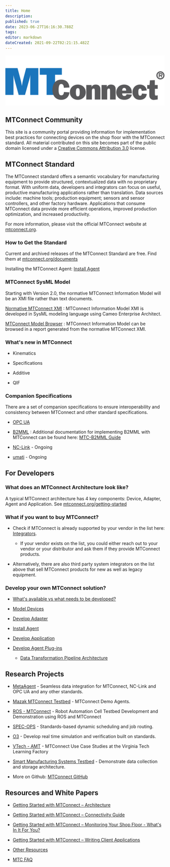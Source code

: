 ```yaml
---
title: Home
description: 
published: true
date: 2023-06-27T16:16:30.788Z
tags: 
editor: markdown
dateCreated: 2021-09-22T02:21:15.482Z
---
```


![MTConnect_MBDG_R.jpg](/images/MTConnect_MBDG_R.jpg)

## MTConnect Community

This site is a community portal providing information for implementation best practices for connecting devices on the shop floor with the MTConnect standard. All material contributed on this site becomes part of the public domain licensed under a [Creative Commons Attribution 3.0](http://creativecommons.org/licenses/by/3.0/) license.

## MTConnect Standard

The MTConnect standard offers a semantic vocabulary for manufacturing equipment to provide structured, contextualized data with no proprietary format. With uniform data, developers and integrators can focus on useful, productive manufacturing applications rather than translation. Data sources include: machine tools; production equipment; sensors and sensor controllers, and other factory hardware. Applications that consume MTConnect data provide more efficient operations, improved production optimization, and increased productivity.

For more information, please visit the official MTConnect website at [mtconnect.org](https://www.mtconnect.org/).

### How to Get the Standard

Current and archived releases of the MTConnect Standard are free. Find them at [mtconnect.org/documents](https://www.mtconnect.org/documents)

Installing the MTConnect Agent: [Install Agent](/C++_Agent "Install Agent")

### MTConnect SysML Model

Starting with Version 2.0, the normative MTConnect Information Model will be an XMI file rather than text documents.

[Normative MTConnect XMI](https://model.mtconnect.org/MTConnectSysMLModel.xml) : MTConnect Information Model XMI is developed in SysML modeling language using Cameo Enterprise Architect.

[MTConnect Model Browser](https://model.mtconnect.org/) : MTConnect Information Model can be browsed in a report generated from the normative MTConnect XMI.

### What's new in MTConnect

- Kinematics

- Specifications

- Additive

- QIF

### Companion Specifications

There are a set of companion specifications to ensure interoperability and consistency between MTConnect and other standard specifications.

- [OPC UA](https://www.mtconnect.org/opc-ua-companion-specification/)

- [B2MML](https://www.mtconnect.org/b2mml-companion-specification/) : Additional documentation for implementing B2MML with MTConnect can be found here: [MTC-B2MML Guide](/B2MML "wikilink")

- [NC-Link](https://www.mtconnect.org/nclink-companion-specification/) - Ongoing

- [umati](https://www.mtconnect.org/umati) - Ongoing

## For Developers

### What does an MTConnect Architecture look like?

A typical MTConnect architecture has 4 key components: Device, Adapter, Agent and Application. See [mtconnect.org/getting-started](https://www.mtconnect.org/getting-started)

### What if you want to buy MTConnect?

- Check if MTConnect is already supported by your vendor in the list here: [Integrators](https://www.mtconnect.org/step-4-integrators).

  - If your vendor exists on the list, you could either reach out to your vendor or your distributor and ask them if they provide MTConnect products.

- Alternatively, there are also third party system integrators on the list above that sell MTConnect products for new as well as legacy equipment.

### Develop your own MTConnect solution?

- [What's available vs what needs to be developed?](/MTConnect_Development "wikilink")

- [Model Devices](/MTConnect_Device_File "wikilink")

- [Develop Adapter](/MTConnect_Adapter "wikilink")

- [Install Agent](/C++_Agent "wikilink")

- [Develop Application](/Application "wikilink")

- [Develop Agent Plug-ins](/Agent-Plugins "wikilink")

  - [Data Transformation Pipeline Architecture](/Pipeline_Architecture "wikilink")

## Research Projects

- [MetaAgent](/MetaAgent "wikilink") - Seamless data integration for MTConnect, NC-Link and OPC UA and any other standards.

- [Mazak MTConnect Testbed](http://mtconnect.mazakcorp.com/) - MTConnect Demo Agents.

- [ROS - MTConnect](/ROS_-_MTConnect "wikilink") - Robot Automation Cell Testbed Development and Demonstration using ROS and MTConnect

- [SPEC-OPS](/Spec_-_Ops "wikilink") - Standards-based dynamic scheduling and job routing.

- [O3](/O3 "wikilink") - Develop real time simulation and verification built on standards.

- [VTech - AMT](/VTech_-_AMT "wikilink") - MTConnect Use Case Studies at the Virginia Tech Learning Factory

- [Smart Manufacturing Systems Testbed](https://www.nist.gov/laboratories/tools-instruments/smart-manufacturing-systems-sms-test-bed) - Demonstrate data collection and storage architecture.

- More on Github: [MTConnect GitHub](https://github.com/mtconnect)

## Resources and White Papers

- [Getting Started with MTConnect – Architecture](/Getting_Started_with_MTConnect_–_Architecture "wikilink")  

- [Getting Started with MTConnect – Connectivity Guide](/Getting_Started_with_MTConnect_–_Connectivity_Guide "wikilink")

- [Getting Started with MTConnect – Monitoring Your Shop Floor - What's In It For You?](/Getting_Started_with_MTConnect_-_Monitoring_Your_Shop_Floor_-_What's_In_It_For_You "wikilink")

- [Getting Started with MTConnect – Writing Client Applications](/Getting_Started_with_MTConnect_–_Writing_Client_Applications "wikilink")

- [Other Resources](/Other_Resources "wikilink")

- [MTC FAQ](/MTC_FAQ "wikilink")


  